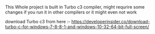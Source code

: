 This Whole project is built in Turbo c3 compiler, might requrire some changes if you run it in other compilers or it might even not work

download Turbo c3 from here :- https://developerinsider.co/download-turbo-c-for-windows-7-8-8-1-and-windows-10-32-64-bit-full-screen/
